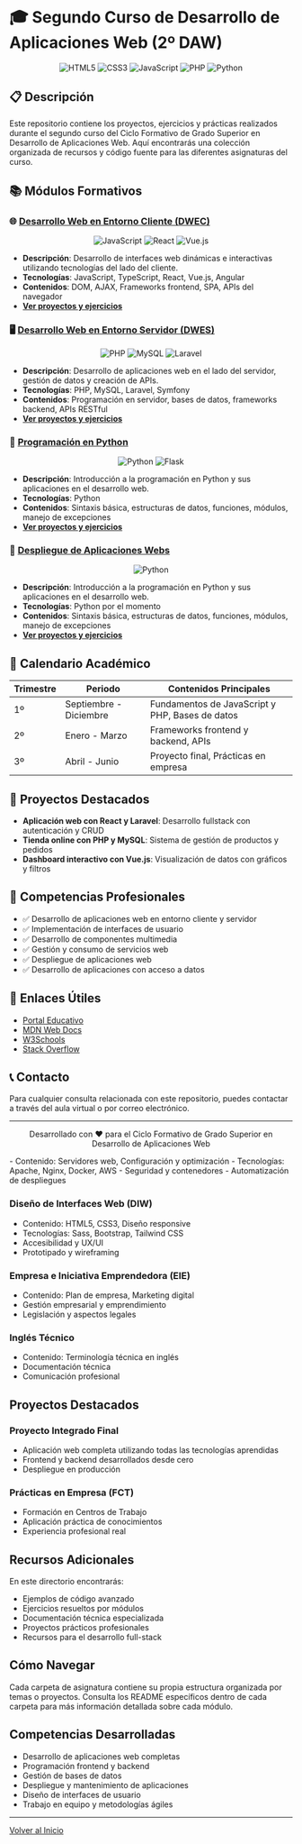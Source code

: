 # 🎓 Segundo Curso de Desarrollo de Aplicaciones Web (2º DAW)

<div align="center">
  <img src="https://img.shields.io/badge/HTML5-E34F26?style=for-the-badge&logo=html5&logoColor=white" alt="HTML5"/>
  <img src="https://img.shields.io/badge/CSS3-1572B6?style=for-the-badge&logo=css3&logoColor=white" alt="CSS3"/>
  <img src="https://img.shields.io/badge/JavaScript-F7DF1E?style=for-the-badge&logo=javascript&logoColor=black" alt="JavaScript"/>
  <img src="https://img.shields.io/badge/PHP-777BB4?style=for-the-badge&logo=php&logoColor=white" alt="PHP"/>
  <img src="https://img.shields.io/badge/Python-3776AB?style=for-the-badge&logo=python&logoColor=white" alt="Python"/>
</div>

## 📋 Descripción

Este repositorio contiene los proyectos, ejercicios y prácticas realizados durante el segundo curso del Ciclo Formativo de Grado Superior en Desarrollo de Aplicaciones Web. Aquí encontrarás una colección organizada de recursos y código fuente para las diferentes asignaturas del curso.

## 📚 Módulos Formativos

### 🌐 [Desarrollo Web en Entorno Cliente (DWEC)](./DWEC)

<div align="center">
  <img src="https://img.shields.io/badge/JavaScript-F7DF1E?style=flat-square&logo=javascript&logoColor=black" alt="JavaScript"/>
  <img src="https://img.shields.io/badge/React-61DAFB?style=flat-square&logo=react&logoColor=black" alt="React"/>
  <img src="https://img.shields.io/badge/Vue.js-4FC08D?style=flat-square&logo=vue.js&logoColor=white" alt="Vue.js"/>
</div>

- **Descripción**: Desarrollo de interfaces web dinámicas e interactivas utilizando tecnologías del lado del cliente.
- **Tecnologías**: JavaScript, TypeScript, React, Vue.js, Angular
- **Contenidos**: DOM, AJAX, Frameworks frontend, SPA, APIs del navegador
- **[Ver proyectos y ejercicios](./DWEC)**

### 🖥️ [Desarrollo Web en Entorno Servidor (DWES)](./DWES)

<div align="center">
  <img src="https://img.shields.io/badge/PHP-777BB4?style=flat-square&logo=php&logoColor=white" alt="PHP"/>
  <img src="https://img.shields.io/badge/MySQL-4479A1?style=flat-square&logo=mysql&logoColor=white" alt="MySQL"/>
  <img src="https://img.shields.io/badge/Laravel-FF2D20?style=flat-square&logo=laravel&logoColor=white" alt="Laravel"/>
</div>

- **Descripción**: Desarrollo de aplicaciones web en el lado del servidor, gestión de datos y creación de APIs.
- **Tecnologías**: PHP, MySQL, Laravel, Symfony
- **Contenidos**: Programación en servidor, bases de datos, frameworks backend, APIs RESTful
- **[Ver proyectos y ejercicios](./DWES)**

### 🐍 [Programación en Python](./Python)

<div align="center">
  <img src="https://img.shields.io/badge/Python-3776AB?style=flat-square&logo=python&logoColor=white" alt="Python"/>
  <img src="https://img.shields.io/badge/Flask-000000?style=flat-square&logo=flask&logoColor=white" alt="Flask"/>
</div>

- **Descripción**: Introducción a la programación en Python y sus aplicaciones en el desarrollo web.
- **Tecnologías**: Python
- **Contenidos**: Sintaxis básica, estructuras de datos, funciones, módulos, manejo de excepciones
- **[Ver proyectos y ejercicios](./Python)**


### 👾 [Despliegue de Aplicaciones Webs](./DespliegueDeAplicacionesWeb/)

<div align="center">
  <img src="https://img.shields.io/badge/Python-3776AB?style=flat-square&logo=python&logoColor=white" alt="Python"/>
</div>

- **Descripción**: Introducción a la programación en Python y sus aplicaciones en el desarrollo web.
- **Tecnologías**: Python por el momento 
- **Contenidos**: Sintaxis básica, estructuras de datos, funciones, módulos, manejo de excepciones
- **[Ver proyectos y ejercicios](./DespliegueDeAplicacionesWeb/)**

## 📅 Calendario Académico

| Trimestre | Periodo | Contenidos Principales |
|-----------|---------|------------------------|
| 1º | Septiembre - Diciembre | Fundamentos de JavaScript y PHP, Bases de datos |
| 2º | Enero - Marzo | Frameworks frontend y backend, APIs |
| 3º | Abril - Junio | Proyecto final, Prácticas en empresa |

## 🚀 Proyectos Destacados

- **Aplicación web con React y Laravel**: Desarrollo fullstack con autenticación y CRUD
- **Tienda online con PHP y MySQL**: Sistema de gestión de productos y pedidos
- **Dashboard interactivo con Vue.js**: Visualización de datos con gráficos y filtros

## 💼 Competencias Profesionales

- ✅ Desarrollo de aplicaciones web en entorno cliente y servidor
- ✅ Implementación de interfaces de usuario
- ✅ Desarrollo de componentes multimedia
- ✅ Gestión y consumo de servicios web
- ✅ Despliegue de aplicaciones web
- ✅ Desarrollo de aplicaciones con acceso a datos

## 🔗 Enlaces Útiles

- [Portal Educativo](https://educacionadistancia.juntadeandalucia.es/centros/)
- [MDN Web Docs](https://developer.mozilla.org/es/)
- [W3Schools](https://www.w3schools.com/)
- [Stack Overflow](https://stackoverflow.com/)

## 📞 Contacto

Para cualquier consulta relacionada con este repositorio, puedes contactar a través del aula virtual o por correo electrónico.

---

<div align="center">
  <p>Desarrollado con ❤️ para el Ciclo Formativo de Grado Superior en Desarrollo de Aplicaciones Web</p>
</div>
- Contenido: Servidores web, Configuración y optimización
- Tecnologías: Apache, Nginx, Docker, AWS
- Seguridad y contenedores
- Automatización de despliegues

### Diseño de Interfaces Web (DIW)
- Contenido: HTML5, CSS3, Diseño responsive
- Tecnologías: Sass, Bootstrap, Tailwind CSS
- Accesibilidad y UX/UI
- Prototipado y wireframing

### Empresa e Iniciativa Emprendedora (EIE)
- Contenido: Plan de empresa, Marketing digital
- Gestión empresarial y emprendimiento
- Legislación y aspectos legales

### Inglés Técnico
- Contenido: Terminología técnica en inglés
- Documentación técnica
- Comunicación profesional

## Proyectos Destacados

### Proyecto Integrado Final
- Aplicación web completa utilizando todas las tecnologías aprendidas
- Frontend y backend desarrollados desde cero
- Despliegue en producción

### Prácticas en Empresa (FCT)
- Formación en Centros de Trabajo
- Aplicación práctica de conocimientos
- Experiencia profesional real

## Recursos Adicionales

En este directorio encontrarás:
- Ejemplos de código avanzado
- Ejercicios resueltos por módulos
- Documentación técnica especializada
- Proyectos prácticos profesionales
- Recursos para el desarrollo full-stack

## Cómo Navegar

Cada carpeta de asignatura contiene su propia estructura organizada por temas o proyectos. Consulta los README específicos dentro de cada carpeta para más información detallada sobre cada módulo.

## Competencias Desarrolladas

- Desarrollo de aplicaciones web completas
- Programación frontend y backend
- Gestión de bases de datos
- Despliegue y mantenimiento de aplicaciones
- Diseño de interfaces de usuario
- Trabajo en equipo y metodologías ágiles

---

[Volver al Inicio](../README.md)
